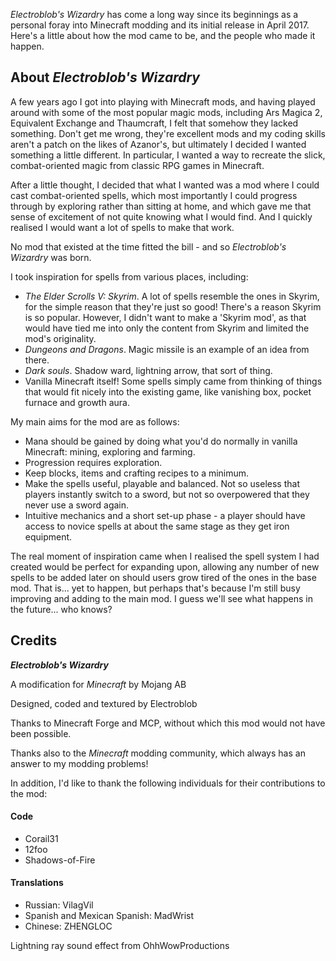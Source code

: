 _Electroblob's Wizardry_ has come a long way since its beginnings as a personal foray into Minecraft modding and its initial release in April 2017. Here's a little about how the mod came to be, and the people who made it happen.

## About _Electroblob's Wizardry_

A few years ago I got into playing with Minecraft mods, and having played around with some of the most popular magic mods, including Ars Magica 2, Equivalent Exchange and Thaumcraft, I felt that somehow they lacked something. Don't get me wrong, they're excellent mods and my coding skills aren't a patch on the likes of Azanor's, but ultimately I decided I wanted something a little different. In particular, I wanted a way to recreate the slick, combat-oriented magic from classic RPG games in Minecraft.

After a little thought, I decided that what I wanted was a mod where I could cast combat-oriented spells, which most importantly I could progress through by exploring rather than sitting at home, and which gave me that sense of excitement of not quite knowing what I would find. And I quickly realised I would want a lot of spells to make that work.

No mod that existed at the time fitted the bill - and so _Electroblob's Wizardry_ was born.

I took inspiration for spells from various places, including:
- _The Elder Scrolls V: Skyrim_. A lot of spells resemble the ones in Skyrim, for the simple reason that they're just so good! There's a reason Skyrim is so popular. However, I didn't want to make a 'Skyrim mod', as that would have tied me into only the content from Skyrim and limited the mod's originality.
- _Dungeons and Dragons_. Magic missile is an example of an idea from there.
- _Dark souls_. Shadow ward, lightning arrow, that sort of thing.
- Vanilla Minecraft itself! Some spells simply came from thinking of things that would fit nicely into the existing game, like vanishing box, pocket furnace and growth aura.

My main aims for the mod are as follows:
- Mana should be gained by doing what you'd do normally in vanilla Minecraft: mining, exploring and farming.
- Progression requires exploration.
- Keep blocks, items and crafting recipes to a minimum.
- Make the spells useful, playable and balanced. Not so useless that players instantly switch to a sword, but not so overpowered that they never use a sword again.
- Intuitive mechanics and a short set-up phase - a player should have access to novice spells at about the same stage as they get iron equipment.

The real moment of inspiration came when I realised the spell system I had created would be perfect for expanding upon, allowing any number of new spells to be added later on should users grow tired of the ones in the base mod. That is... yet to happen, but perhaps that's because I'm still busy improving and adding to the main mod. I guess we'll see what happens in the future... who knows?

## Credits

**_Electroblob's Wizardry_**

A modification for _Minecraft_ by Mojang AB

Designed, coded and textured by Electroblob

Thanks to Minecraft Forge and MCP, without which this mod would not have been possible.

Thanks also to the _Minecraft_ modding community, which always has an answer to my modding problems!

In addition, I'd like to thank the following individuals for their contributions to the mod:

#### Code

- Corail31
- 12foo
- Shadows-of-Fire

#### Translations

- Russian: VilagVil
- Spanish and Mexican Spanish: MadWrist
- Chinese: ZHENGLOC

Lightning ray sound effect from OhhWowProductions